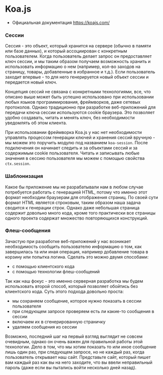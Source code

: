 # Koa.js

- Официальная документация https://koajs.com/

### Сессии

Сессия - это объект, который хранится на сервере (обычно в памяти или базе данных), и который 
ассоциирован с конкретным пользователем. Когда пользователь делает запрос он предоставляет ключ
сессии, и мы таким образом получаем возможность хранить и использовать информацию о нем (например, 
кол-во заходов на страницу, товары, добавленные в избранное и т.д.). Если пользователь заходит 
впервые - то для него генерируется новый объект сессии и передается новый ключ.


Концепция сессий не связана с конкретными технологиями, все, что описано выше может быть успешно 
использовано при использовании любых языков программирования, фреймворков, даже сетевых протоколов. 
Однако традиционно при разработке веб-приложений для передачи ключа сессии используются cookie 
браузера. Это позволяет удобно создавать, читать и менять ключ, без необходимости уведомлять об этом
клиента.


При использовании фреймворка Koa.js у нас нет необходимости управлять процессом генерации ключей и
хранения сессий вручную - мы можем это поручить модулю под названием `koa-session`. После 
подключения он начинает следить и за объектами сессий и за содержимым cookie пользователя. Читать и
записывать любые значения в сессию пользователя мы можем с помощью свойства `ctx.session`.      


### Шаблонизация

Какое бы приложение мы не разрабатывали нам в любом случае потребуется работать с генерацией HTML,
потому что именно этот формат необходим браузерам для отображения страниц. По своей сути формат HTML
является строковым, таким образом наша задача сводится к генерации строк. Однако даже небольшая
страница содержит довольно много кода, кроме того практически все страницы одного проекта содержат
множество повторяющихся конструкций.  


### Флеш-сообщения

Зачастую при разработке веб-приложений у нас возникает необходимость сообщить пользователю 
информацию о том, как завершилась та или иная операция, например добавление товара в корзину или
попытка логина. Сделать это можно двумя способами:
- с помощью клиентского кода
- с помощью технологии флеш-сообщений


Так как наш фокус - это именно серверная разработка мы будем использовать второй способ, который
позволяет обойтись без клиентского кода. Суть этого подхода довольно проста:
- мы сохраняем сообщение, которое нужно показать в сессии пользователя
- при следующем запросе проверяем есть ли какие-то сообщения в сессии
- включаем их в сгенерированную страничку
- удаляем сообщения из сессии


Возможно, последний шаг на первый взгляд выглядит не совсем очевидным, однако он очень важен для
правильной работы этой технологии. Дело в том, что мы хотим показать то или иное сообщение лишь один
раз, при следующем запросе, но не каждый раз, когда пользователь открывает наш сайт. Представьте
сайт, который пишет вам каждый раз как вы на него заходите, что вы ввели неправильный пароль (даже
если вы пытались войти несколько дней назад).
